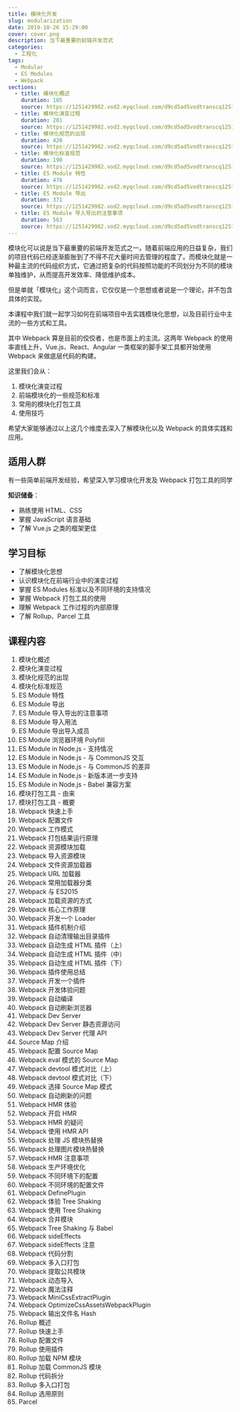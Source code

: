 ```yaml
---
title: 模块化开发
slug: modularization
date: 2019-10-26 15:29:00
cover: cover.png
description: 当下最重要的前端开发范式
categories:
  - 工程化
tags:
  - Modular
  - ES Modules
  - Webpack
sections:
  - title: 模块化概述
    duration: 105
    source: https://1251429982.vod2.myqcloud.com/d9cd5ad5vodtranscq1251429982/5f77ce185285890797593307273/v.f240.m3u8
  - title: 模块化演变过程
    duration: 281
    source: https://1251429982.vod2.myqcloud.com/d9cd5ad5vodtranscq1251429982/764603565285890797590217166/v.f240.m3u8
  - title: 模块化规范的出现
    duration: 420
    source: https://1251429982.vod2.myqcloud.com/d9cd5ad5vodtranscq1251429982/5dc61ec25285890797593298625/v.f240.m3u8
  - title: 模块化标准规范
    duration: 190
    source: https://1251429982.vod2.myqcloud.com/d9cd5ad5vodtranscq1251429982/3fd8703e5285890797460388088/v.f240.m3u8
  - title: ES Module 特性
    duration: 478
    source: https://1251429982.vod2.myqcloud.com/d9cd5ad5vodtranscq1251429982/5dc6919d5285890797593299025/v.f240.m3u8
  - title: ES Module 导出
    duration: 371
    source: https://1251429982.vod2.myqcloud.com/d9cd5ad5vodtranscq1251429982/0c21087e5285890797592097715/v.f240.m3u8
  - title: ES Module 导入导出的注意事项
    duration: 563
    source: https://1251429982.vod2.myqcloud.com/d9cd5ad5vodtranscq1251429982/0dd3e1195285890797592108726/v.f240.m3u8
---
```


模块化可以说是当下最重要的前端开发范式之一。随着前端应用的日益复杂，我们的项目代码已经逐渐膨胀到了不得不花大量时间去管理的程度了。而模块化就是一种最主流的代码组织方式，它通过把复杂的代码按照功能的不同划分为不同的模块单独维护，从而提高开发效率、降低维护成本。

但是单就「模块化」这个词而言，它仅仅是一个思想或者说是一个理论，并不包含具体的实现。

本课程中我们就一起学习如何在前端项目中去实践模块化思想，以及目前行业中主流的一些方式和工具。

其中 Webpack 算是目前的佼佼者，也是市面上的主流。这两年 Webpack 的使用率直线上升，Vue.js、React、Angular 一类框架的脚手架工具都开始使用 Webpack 来做底层代码的构建。

这里我们会从：

1. 模块化演变过程
2. 前端模块化的一些规范和标准
3. 常用的模块化打包工具
4. 使用技巧

希望大家能够通过以上这几个维度去深入了解模块化以及 Webpack 的具体实践和应用。

## 适用人群

有一些简单前端开发经验，希望深入学习模块化开发及 Webpack 打包工具的同学

**知识储备**：

- 熟练使用 HTML、CSS
- 掌握 JavaScript 语言基础
- 了解 Vue.js 之类的框架更佳

## 学习目标

- 了解模块化思想
- 认识模块化在前端行业中的演变过程
- 掌握 ES Modules 标准以及不同环境的支持情况
- 掌握 Webpack 打包工具的使用
- 理解 Webpack 工作过程的内部原理
- 了解 Rollup、Parcel 工具

## 课程内容

1. 模块化概述
2. 模块化演变过程
3. 模块化规范的出现
4. 模块化标准规范
5. ES Module 特性
6. ES Module 导出
7. ES Module 导入导出的注意事项
8. ES Module 导入用法
9. ES Module 导出导入成员
10. ES Module 浏览器环境 Polyfill
11. ES Module in Node.js - 支持情况
12. ES Module in Node.js - 与 CommonJS 交互
13. ES Module in Node.js - 与 CommonJS 的差异
14. ES Module in Node.js - 新版本进一步支持
15. ES Module in Node.js - Babel 兼容方案
16. 模块打包工具 - 由来
17. 模块打包工具 - 概要
18. Webpack 快速上手
19. Webpack 配置文件
20. Webpack 工作模式
21. Webpack 打包结果运行原理
22. Webpack 资源模块加载
23. Webpack 导入资源模块
24. Webpack 文件资源加载器
25. Webpack URL 加载器
26. Webpack 常用加载器分类
27. Webpack 与 ES2015
28. Webpack 加载资源的方式
29. Webpack 核心工作原理
30. Webpack 开发一个 Loader
31. Webpack 插件机制介绍
32. Webpack 自动清理输出目录插件
33. Webpack 自动生成 HTML 插件（上）
34. Webpack 自动生成 HTML 插件（中）
35. Webpack 自动生成 HTML 插件（下）
36. Webpack 插件使用总结
37. Webpack 开发一个插件
38. Webpack 开发体验问题
39. Webpack 自动编译
40. Webpack 自动刷新浏览器
41. Webpack Dev Server
42. Webpack Dev Server 静态资源访问
43. Webpack Dev Server 代理 API
44. Source Map 介绍
45. Webpack 配置 Source Map
46. Webpack eval 模式的 Source Map
47. Webpack devtool 模式对比（上）
48. Webpack devtool 模式对比（下）
49. Webpack 选择 Source Map 模式
50. Webpack 自动刷新的问题
51. Webpack HMR 体验
52. Webpack 开启 HMR
53. Webpack HMR 的疑问
54. Webpack 使用 HMR API
55. Webpack 处理 JS 模块热替换
56. Webpack 处理图片模块热替换
57. Webpack HMR 注意事项
58. Webpack 生产环境优化
59. Webpack 不同环境下的配置
60. Webpack 不同环境的配置文件
61. Webpack DefinePlugin
62. Webpack 体验 Tree Shaking
63. Webpack 使用 Tree Shaking
64. Webpack 合并模块
65. Webpack Tree Shaking 与 Babel
66. Webpack sideEffects
67. Webpack sideEffects 注意
68. Webpack 代码分割
69. Webpack 多入口打包
70. Webpack 提取公共模块
71. Webpack 动态导入
72. Webpack 魔法注释
73. Webpack MiniCssExtractPlugin
74. Webpack OptimizeCssAssetsWebpackPlugin
75. Webpack 输出文件名 Hash
76. Rollup 概述
77. Rollup 快速上手
78. Rollup 配置文件
79. Rollup 使用插件
80. Rollup 加载 NPM 模块
81. Rollup 加载 CommonJS 模块
82. Rollup 代码拆分
83. Rollup 多入口打包
84. Rollup 选用原则
85. Parcel
